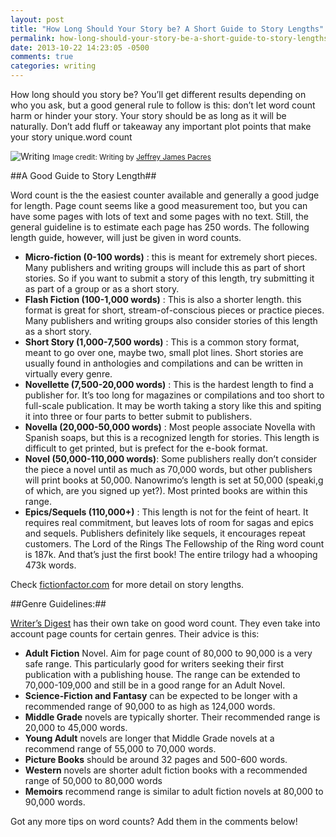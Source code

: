 ```yaml
---
layout: post
title: "How Long Should Your Story be? A Short Guide to Story Lengths"
permalink: how-long-should-your-story-be-a-short-guide-to-story-lengths
date: 2013-10-22 14:23:05 -0500
comments: true
categories: writing
---
```

How long should you story be? You’ll get different results depending on who you ask, but a good general rule to follow is this: don’t let word count harm or hinder your story. Your story should be as long as it will be naturally. Don’t add fluff or takeaway any important plot points that make your story unique.word count

<meta property="og:image" content="/images/handWritingPage.jpg" />
<img class="img-responsive text-center" src="/images/handWritingPage.jpg" Title="Writing" style="margin:auto;">
<small class="text-center" style="margin:auto;">Image credit: Writing by <a href="https://www.flickr.com/photos/jjpacres/3293117576/in/photolist-62168f-7vjrvH-5yBECt-bkZKx2-68WWWx-7Wo7fL-9TsMRs-3DQrgZ-5Qmm1s-mmnqE4-5buhvK-bAjhX2-8EUt2s-7uYXmy-7nnGPp-bnPGEX-7fdMJw-z8mP9-4s2EQc-yRYUG-ahQdsq-62GZWn-9Xi3nt-4wkieL-7trTMk-4ioon6-2iUvpY-j2Y47d-7eYMNk-6dKk9g-4SwxjE-kNrULD-ajNXqp-bHqZQV-4Y7RJP-6aZ8R3-kUngJ-nB27oD-ctEAou-5DxZa6-9odNwE-n6qHaH-4SksC4-97oWjA-f6kk8C-4Mwtbx-f2xhJZ-dNFMr-51Df1p-7fu4uE" target="_blank">Jeffrey James Pacres</a></small>

##A Good Guide to Story Length##
<!--more-->

Word count is the the easiest counter available and generally a good judge for length. Page count seems like a good measurement too, but you can have some pages with lots of text and some pages with no text. Still, the general guideline is to estimate each page has 250 words. The following length guide, however, will just be given in word counts.

- **Micro-fiction (0-100 words)** : this is meant for extremely short pieces. Many publishers and writing groups will include this as part of short stories. So if you want to submit a story of this length, try submitting it as part of a group or as a short story.
- **Flash Fiction (100-1,000 words)** : This is also a shorter length. this format is great for short, stream-of-conscious pieces or practice pieces. Many publishers and writing groups also consider stories of this length as a short story.
- **Short Story (1,000-7,500 words)** : This is a common story format, meant to go over one, maybe two, small plot lines. Short stories are usually found in anthologies and compilations and can be written in virtually every genre.
- **Novellette (7,500-20,000 words)** : This is the hardest length to find a publisher for. It’s too long for magazines or compilations and too short to full-scale publication. It may be worth taking a story like this and spiting it into three or four parts to better submit to publishers.
- **Novella (20,000-50,000 words)** : Most people associate Novella with Spanish soaps, but this is a recognized length for stories. This length is difficult to get printed, but is prefect for the e-book format.
- **Novel (50,000-110,000 words)**: Some publishers really don’t consider the piece a novel until as much as 70,000 words, but other publishers will print books at 50,000. Nanowrimo‘s length is set at 50,000 (speaki,g of which, are you signed up yet?). Most printed books are within this range.
- **Epics/Sequels (110,000+)** : This length is not for the feint of heart. It requires real commitment, but leaves lots of room for sagas and epics and sequels. Publishers definitely like sequels, it encourages repeat customers.  The Lord of the Rings The Fellowship of the Ring  word count is 187k. And that’s just the first book! The entire trilogy had a whooping 473k words.

Check <a href="http://www.fictionfactor.com/articles/wordcount.html" target="_blank">fictionfactor.com</a> for more detail on story lengths.

##Genre Guidelines:##

<a href="http://www.writersdigest.com/editor-blogs/guide-to-literary-agents/word-count-for-novels-and-childrens-books-the-definitive-post" target="_blank">Writer’s Digest</a> has their own take on good word count. They even take into account page counts for certain genres. Their advice is this:

- **Adult Fiction** Novel. Aim for page count of 80,000 to 90,000 is a very safe range. This particularly good for writers seeking their first publication with a publishing house. The range can be extended to 70,000-109,000 and still be in a good range for an Adult Novel.
- **Science-Fiction and Fantasy** can be expected to be longer with a recommended range of 90,000 to as high as 124,000 words.
- **Middle Grade** novels are typically shorter. Their recommended range is 20,000 to 45,000 words.
- **Young Adult** novels are longer that Middle Grade novels at a recommend range of 55,000 to 70,000 words.
- **Picture Books** should be around 32 pages and 500-600 words.
- **Western** novels are shorter adult fiction books with a recommended range of 50,000 to 80,000 words
- **Memoirs** recommend range is similar to adult fiction novels at 80,000 to 90,000 words.

Got any more tips on word counts? Add them in the comments below!
